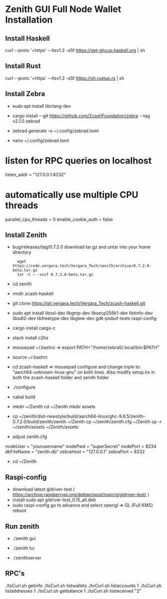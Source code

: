 # Zenith GUI Full Node Wallet Installation  


## Install Haskell

curl --proto '=https' --tlsv1.2 -sSf https://get-ghcup.haskell.org | sh


## Install Rust

curl --proto '=https' --tlsv1.2 -sSf https://sh.rustup.rs | sh


## Install Zebra

- sudo apt install libclang-dev

- cargo install --git https://github.com/ZcashFoundation/zebra --tag v2.1.0 zebrad

- zebrad generate -o ~/.config/zebrad.toml

- nano ~/.config/zebrad.toml

# listen for RPC queries on localhost
listen_addr = "127.0.0.1:8232"
# automatically use multiple CPU threads
parallel_cpu_threads = 0
enable_cookie_auth = false

## Install Zenith

- bug/releases/tag/0.7.2.0 
	download tar.gz and untar into your home directory
        
        wget https://code.vergara.tech/Vergara_Tech/zenith/archive/0.7.2.0-beta.tar.gz
        tar -C ~ -xvzf 0.7.2.0-beta.tar.gz

- cd zenith

- rmdir zcash-haskell

- git clone https://git.vergara.tech/Vergara_Tech/zcash-haskell.git
 
-  sudo apt install libssl-dev libgmp-dev libsecp256k1-dev libtinfo-dev libsdl2-dev libfreetype-dev libglew-dev gdk-pixbuf-tests raspi-config
-  cargo install cargo-c
-  stack install c2hs
-  mousepad ~/.bashrc   =>  export PATH="/home/zebra5/.local/bin:$PATH"
-  source ~/.bashrc

-  cd zcash-haskell => mousepad configure and change triple to: "aarch64-unknown-linux-gnu" on both lines. Also modify setup.hs in both the zcash-haskell folder and zenith folder

- ./configure

- cabal build


- mkdir ~/Zenith
  cd ~/Zenith
  mkdir assets
  
- cp ~/zenith/dist-newstyle/build/aarch64-linux/ghc-9.6.5/zenith-0.7.2.0/build/zenith/zenith ~/Zenith
  cp ~/zenith/zenith.cfg ~/Zenith
  cp -r ~/zenith/assets ~/Zenith/assets

- adjust zenith.cfg

nodeUser = "yourusername"
nodePwd = "superSecret"
nodePort = 8234
dbFileName = "zenith.db"
zebraHost = "127.0.0.1"
zebraPort = 8232

- cd ~/Zenith

## Raspi-config

- download latest gldriver-test  ( https://archive.raspberrypi.org/debian/pool/main/g/gldriver-test/ )
- install sudo apt gldriver-test_0.15_all.deb
- sudo raspi-config
     go to advance and select opengl => GL (Full KMS)
  reboot



## Run zenith

- ./zenith gui

- ./zenith tui

- ./zenithserver

## RPC's

./toCurl.sh getinfo
./toCurl.sh listwallets
./toCurl.sh listaccounts 1
./toCurl.sh listaddresses 1
./toCurl.sh getbalance 1
./toCurl.sh listreceived \"2\"
